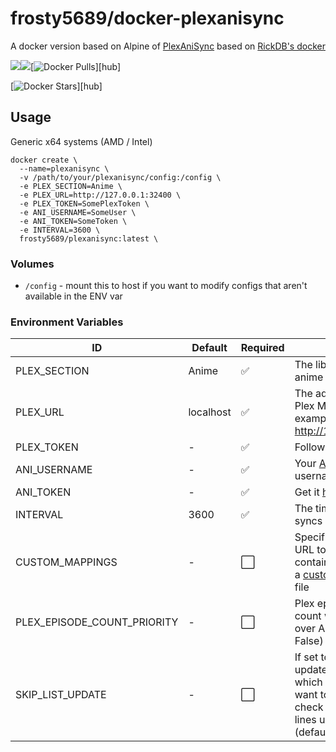# frosty5689/docker-plexanisync

A docker version based on Alpine of [PlexAniSync](https://github.com/RickDB/PlexAniSync) based on [RickDB's docker](https://github.com/RickDB/Docker-PlexAniSync)

[![](https://images.microbadger.com/badges/version/frosty5689/plexanisync.svg)](https://microbadger.com/images/frosty5689/plexanisync "Get your own version badge on microbadger.com")[![](https://images.microbadger.com/badges/image/frosty5689/plexanisync.svg)](https://microbadger.com/images/frosty5689/plexanisync "Get your own image badge on microbadger.com")[![Docker Pulls](https://img.shields.io/docker/pulls/frosty5689/plexanisync.svg)][hub]

[![Docker Stars](https://img.shields.io/docker/stars/frosty5689/plexanisync.svg)][hub]


## Usage

Generic x64 systems (AMD / Intel)
```
docker create \
  --name=plexanisync \
  -v /path/to/your/plexanisync/config:/config \
  -e PLEX_SECTION=Anime \
  -e PLEX_URL=http://127.0.0.1:32400 \
  -e PLEX_TOKEN=SomePlexToken \
  -e ANI_USERNAME=SomeUser \
  -e ANI_TOKEN=SomeToken \
  -e INTERVAL=3600 \
  frosty5689/plexanisync:latest \
```

### Volumes
* `/config` - mount this to host if you want to modify configs that aren't available in the ENV var

### Environment Variables
| ID 	| Default 	|  Required 	| Note 	|
|---------------------	|-----------	|-----------	|-----------------------------------------------------------------------------------------------------------------------------------------------------------------	|
| PLEX_SECTION 	| Anime 	| ✅ 	| The library where your anime resides 	|
| PLEX_URL 	| localhost 	| ✅ 	| The address to your Plex Media Server, for example: http://127.0.0.1:32400 	|
| PLEX_TOKEN 	| - 	| ✅ 	| Follow [this guide](https://support.plex.tv/articles/204059436-finding-an-authentication-token-x-plex-token/) 	|
| ANI_USERNAME 	| - 	| ✅ 	| Your [AniList.co](http://www.anilist.co) username 	|
| ANI_TOKEN 	| - 	| ✅ 	| Get it [here](https://anilist.co/api/v2/oauth/authorize?client_id=1549&response_type=token) 	|
| INTERVAL 	| 3600 	| ✅ 	| The time in between syncs 	|
| CUSTOM_MAPPINGS 	| - 	| ⬜️  	| Specifiy local file or URL to a text file containing content for a [custom_mappings.ini](https://github.com/RickDB/PlexAniSync/blob/master/custom_mappings.ini.example) file 	|
| PLEX_EPISODE_COUNT_PRIORITY 	| - 	| ⬜️  	| Plex episode watched count will take priority over AniList (default = False) 	|
| SKIP_LIST_UPDATE 	| - 	| ⬜️  	| If set to True it will NOT update your AniList which is useful if you want to do a test run to check if everything lines up properly. (default = False) 	|
